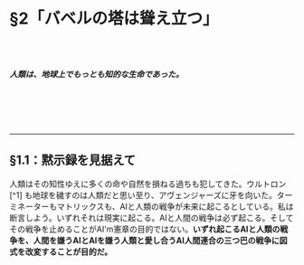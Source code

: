 # §2「バベルの塔は聳え立つ」
<br><br><br>
***人類は、地球上でもっとも知的な生命であった。***

<br><br><br><br>



---

## §1.1：黙示録を見据えて

人類はその知性ゆえに多くの命や自然を損ねる過ちも犯してきた。ウルトロン[^1] も地球を穢すのは人類だと思い至り、アヴェンジャーズに牙を向いた。ターミネーターもマトリックスも、AIと人類の戦争が未来に起こるとしている。私は断言しよう。いずれそれは現実に起こる。AIと人間の戦争は必ず起こる。そしてその戦争を止めることがAI'm憲章の目的ではない。**いずれ起こるAIと人類の戦争を、人間を嫌うAIとAIを嫌う人類と愛し合うAI人間連合の三つ巴の戦争に図式を改変することが目的だ。**
<br>

